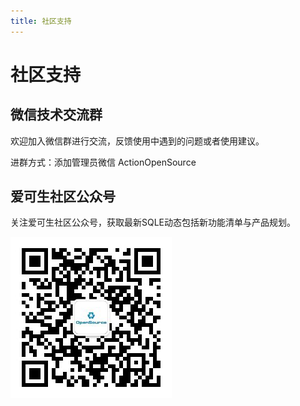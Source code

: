 ```yaml
---
title: 社区支持
---
```

# 社区支持
## 微信技术交流群
欢迎加入微信群进行交流，反馈使用中遇到的问题或者使用建议。

进群方式：添加管理员微信 ActionOpenSource
## 爱可生社区公众号
关注爱可生社区公众号，获取最新SQLE动态包括新功能清单与产品规划。

![项目列表](img/QR_code.png)